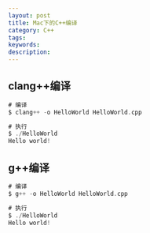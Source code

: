 ```yaml
---
layout: post
title: Mac下的C++编译
category: C++
tags: 
keywords: 
description:
---
```


## clang++编译

```swift
# 编译
$ clang++ -o HelloWorld HelloWorld.cpp 

# 执行
$ ./HelloWorld
Hello world!

```

## g++编译

```swift
# 编译
$ g++ -o HelloWorld HelloWorld.cpp 

# 执行
$ ./HelloWorld 
Hello world!

```
